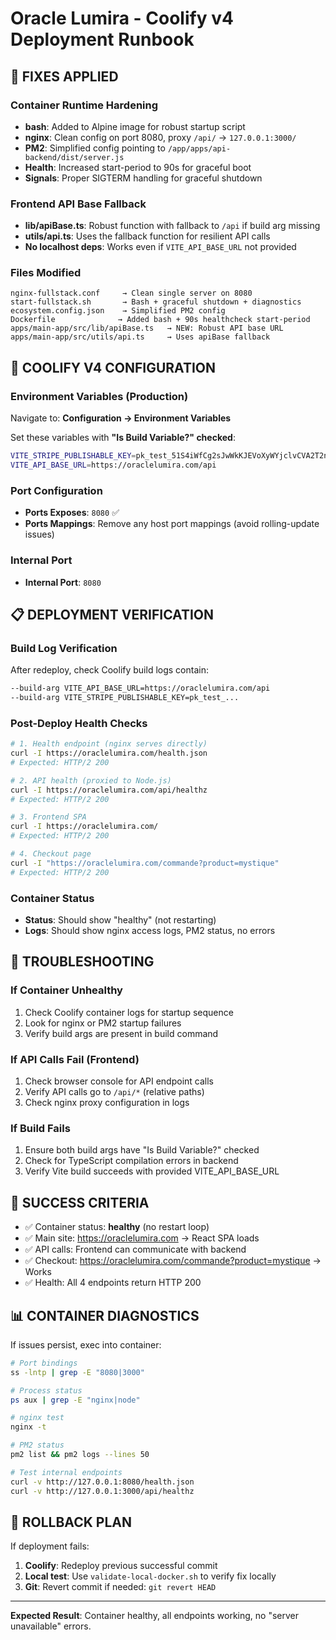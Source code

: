 # Oracle Lumira - Coolify v4 Deployment Runbook

## 🚀 FIXES APPLIED

### Container Runtime Hardening
- **bash**: Added to Alpine image for robust startup script
- **nginx**: Clean config on port 8080, proxy `/api/` → `127.0.0.1:3000/`
- **PM2**: Simplified config pointing to `/app/apps/api-backend/dist/server.js`
- **Health**: Increased start-period to 90s for graceful boot
- **Signals**: Proper SIGTERM handling for graceful shutdown

### Frontend API Base Fallback
- **lib/apiBase.ts**: Robust function with fallback to `/api` if build arg missing
- **utils/api.ts**: Uses the fallback function for resilient API calls
- **No localhost deps**: Works even if `VITE_API_BASE_URL` not provided

### Files Modified
```
nginx-fullstack.conf     → Clean single server on 8080
start-fullstack.sh       → Bash + graceful shutdown + diagnostics
ecosystem.config.json    → Simplified PM2 config
Dockerfile              → Added bash + 90s healthcheck start-period
apps/main-app/src/lib/apiBase.ts   → NEW: Robust API base URL
apps/main-app/src/utils/api.ts     → Uses apiBase fallback
```

## 🎯 COOLIFY V4 CONFIGURATION

### Environment Variables (Production)
Navigate to: **Configuration → Environment Variables**

Set these variables with **"Is Build Variable?" checked**:
```bash
VITE_STRIPE_PUBLISHABLE_KEY=pk_test_51S4iWfCg2sJwWkKJEVoXyWYjclvCVA2T2nzmUiTvWsZTrmG1fAhbh2Ve4ksNalbcbOfln2x6auK32tUAyHcHR8cc00gu9wOgnl
VITE_API_BASE_URL=https://oraclelumira.com/api
```

### Port Configuration
- **Ports Exposes**: `8080` ✅
- **Ports Mappings**: Remove any host port mappings (avoid rolling-update issues)

### Internal Port
- **Internal Port**: `8080`

## 📋 DEPLOYMENT VERIFICATION

### Build Log Verification
After redeploy, check Coolify build logs contain:
```bash
--build-arg VITE_API_BASE_URL=https://oraclelumira.com/api
--build-arg VITE_STRIPE_PUBLISHABLE_KEY=pk_test_...
```

### Post-Deploy Health Checks
```bash
# 1. Health endpoint (nginx serves directly)
curl -I https://oraclelumira.com/health.json
# Expected: HTTP/2 200

# 2. API health (proxied to Node.js)
curl -I https://oraclelumira.com/api/healthz  
# Expected: HTTP/2 200

# 3. Frontend SPA
curl -I https://oraclelumira.com/
# Expected: HTTP/2 200 

# 4. Checkout page
curl -I "https://oraclelumira.com/commande?product=mystique"
# Expected: HTTP/2 200
```

### Container Status
- **Status**: Should show "healthy" (not restarting)
- **Logs**: Should show nginx access logs, PM2 status, no errors

## 🔧 TROUBLESHOOTING

### If Container Unhealthy
1. Check Coolify container logs for startup sequence
2. Look for nginx or PM2 startup failures
3. Verify build args are present in build command

### If API Calls Fail (Frontend)
1. Check browser console for API endpoint calls
2. Verify API calls go to `/api/*` (relative paths)
3. Check nginx proxy configuration in logs

### If Build Fails
1. Ensure both build args have "Is Build Variable?" checked
2. Check for TypeScript compilation errors in backend
3. Verify Vite build succeeds with provided VITE_API_BASE_URL

## 🎉 SUCCESS CRITERIA

- ✅ Container status: **healthy** (no restart loop)
- ✅ Main site: https://oraclelumira.com → React SPA loads
- ✅ API calls: Frontend can communicate with backend
- ✅ Checkout: https://oraclelumira.com/commande?product=mystique → Works
- ✅ Health: All 4 endpoints return HTTP 200

## 📊 CONTAINER DIAGNOSTICS

If issues persist, exec into container:
```bash
# Port bindings
ss -lntp | grep -E "8080|3000"

# Process status  
ps aux | grep -E "nginx|node"

# nginx test
nginx -t

# PM2 status
pm2 list && pm2 logs --lines 50

# Test internal endpoints
curl -v http://127.0.0.1:8080/health.json
curl -v http://127.0.0.1:3000/api/healthz
```

## 🔄 ROLLBACK PLAN

If deployment fails:
1. **Coolify**: Redeploy previous successful commit
2. **Local test**: Use `validate-local-docker.sh` to verify fix locally
3. **Git**: Revert commit if needed: `git revert HEAD`

---

**Expected Result**: Container healthy, all endpoints working, no "server unavailable" errors.
